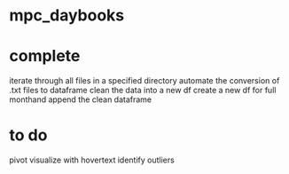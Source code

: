 # mpc_daybooks

# complete
iterate through all files in a specified directory
automate the conversion of .txt files to dataframe
clean the data into a new df
create a new df for full monthand append the clean dataframe
  
# to do 
pivot
visualize with hovertext
identify outliers

